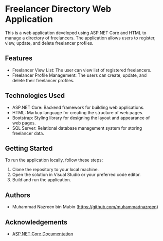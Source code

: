 # Freelancer Directory Web Application

This is a web application developed using ASP.NET Core and HTML to manage a directory of freelancers. The application allows users to register, view, update, and delete freelancer profiles.

## Features

- Freelancer View List: The user can view list of registered freelancers.
- Freelancer Profile Management: The users can create, update, and delete their freelancer profiles.

## Technologies Used

- ASP.NET Core: Backend framework for building web applications.
- HTML: Markup language for creating the structure of web pages.
- Bootstrap: Styling library for designing the layout and appearance of web pages.
- SQL Server: Relational database management system for storing freelancer data.

## Getting Started

To run the application locally, follow these steps:

1. Clone the repository to your local machine.
2. Open the solution in Visual Studio or your preferred code editor.
3. Build and run the application.

## Authors

- Muhammad Nazreen bin Mubin (https://github.com/muhammadnazreen)

## Acknowledgements

- [ASP.NET Core Documentation](https://docs.microsoft.com/en-us/aspnet/core)
